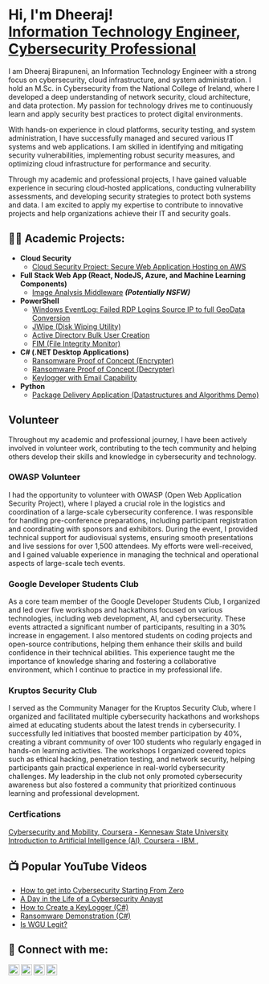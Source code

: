 <h1>Hi, I'm Dheeraj! <br/><a href="https://github.com/unknownslayer">Information Technology Engineer</a>, <a href="https://www.linkedin.com/in/dharshandhee/">Cybersecurity Professional</a> </h1>

I am Dheeraj Birapuneni, an Information Technology Engineer with a strong focus on cybersecurity, cloud infrastructure, and system administration. I hold an M.Sc. in Cybersecurity from the National College of Ireland, where I developed a deep understanding of network security, cloud architecture, and data protection. My passion for technology drives me to continuously learn and apply security best practices to protect digital environments.<br>

With hands-on experience in cloud platforms, security testing, and system administration, I have successfully managed and secured various IT systems and web applications. I am skilled in identifying and mitigating security vulnerabilities, implementing robust security measures, and optimizing cloud infrastructure for performance and security.<br>

Through my academic and professional projects, I have gained valuable experience in securing cloud-hosted applications, conducting vulnerability assessments, and developing security strategies to protect both systems and data. I am excited to apply my expertise to contribute to innovative projects and help organizations achieve their IT and security goals.<br>

<h2>👨‍💻 Academic Projects:</h2>

- <b>Cloud Security</b>
  - [Cloud Security Project: Secure Web Application Hosting on AWS](https://github.com/unknownslayer/Cloud-Security/)
- <b>Full Stack Web App (React, NodeJS, Azure, and Machine Learning Components)</b>
  - [Image Analysis Middleware](https://github.com/joshmadakor1/4chan-Image-Analysis-Middleware-C964) <b><i>(Potentially NSFW)</b></i>
- <b>PowerShell</b>
  - [Windows EventLog: Failed RDP Logins Source IP to full GeoData Conversion](https://github.com/joshmadakor1/Sentinel-Lab)
  - [JWipe (Disk Wiping Utility)](https://github.com/joshmadakor1/Jwipe.PowerShell)
  - [Active Directory Bulk User Creation](https://github.com/joshmadakor1/AD_PS)
  - [FIM (File Integrity Monitor)](https://github.com/joshmadakor1/PowerShell-Integrity-FIM)
- <b>C# (.NET Desktop Applications)</b>
  - [Ransomware Proof of Concept (Encrypter)](https://github.com/joshmadakor1/EncrypterPOC)
  - [Ransomware Proof of Concept (Decrypter)](https://github.com/joshmadakor1/DecrypterPOC)
  - [Keylogger with Email Capability](https://github.com/joshmadakor1/Key-Logger-With-Email)
- <b>Python</b>
  - [Package Delivery Application (Datastructures and Algorithms Demo)](https://github.com/joshmadakor1/Package-Delivery-Pathfinding-Algorithm)
 
  
<h2>Volunteer</h2>
Throughout my academic and professional journey, I have been actively involved in volunteer work, contributing to the tech community and helping others develop their skills and knowledge in cybersecurity and technology.<br>

<h3>OWASP Volunteer</h3>
I had the opportunity to volunteer with OWASP (Open Web Application Security Project), where I played a crucial role in the logistics and coordination of a large-scale cybersecurity conference. I was responsible for handling pre-conference preparations, including participant registration and coordinating with sponsors and exhibitors. During the event, I provided technical support for audiovisual systems, ensuring smooth presentations and live sessions for over 1,500 attendees. My efforts were well-received, and I gained valuable experience in managing the technical and operational aspects of large-scale tech events.<br>

<h3>Google Developer Students Club</h3>
As a core team member of the Google Developer Students Club, I organized and led over five workshops and hackathons focused on various technologies, including web development, AI, and cybersecurity. These events attracted a significant number of participants, resulting in a 30% increase in engagement. I also mentored students on coding projects and open-source contributions, helping them enhance their skills and build confidence in their technical abilities. This experience taught me the importance of knowledge sharing and fostering a collaborative environment, which I continue to practice in my professional life.<br>

<h3>Kruptos Security Club</h3>
I served as the Community Manager for the Kruptos Security Club, where I organized and facilitated multiple cybersecurity hackathons and workshops aimed at educating students about the latest trends in cybersecurity. I successfully led initiatives that boosted member participation by 40%, creating a vibrant community of over 100 students who regularly engaged in hands-on learning activities. The workshops I organized covered topics such as ethical hacking, penetration testing, and network security, helping participants gain practical experience in real-world cybersecurity challenges. My leadership in the club not only promoted cybersecurity awareness but also fostered a community that prioritized continuous learning and professional development.<be>

<h3>Certfications</h3>
<a href="https://coursera.org/share/ae5585beef5117f1376fcf25d59ea2a4">Cybersecurity and Mobility, Coursera - Kennesaw State University</a> <br>
<a href="https://coursera.org/share/820ceaa38b72f45249162cacfa7e1f67">Introduction to Artificial Intelligence (AI), Coursera - IBM </a>, <br>

<h2>📺 Popular YouTube Videos</h2>

- [How to get into Cybersecurity Starting From Zero](https://www.youtube.com/watch?v=a83ASGn_V_s)
- [A Day in the Life of a Cybersecurity Anayst](https://www.youtube.com/watch?v=uHy3oM7NnoU)
- [How to Create a KeyLogger (C#)](https://www.youtube.com/watch?v=N-L9hklSlNk)
- [Ransomware Demonstration (C#)](https://www.youtube.com/watch?v=OfvdQeh79s0)
- [Is WGU Legit?](https://www.youtube.com/watch?v=E2MwRWxDBkA)

<h2> 🤳 Connect with me:</h2>

[<img align="left" alt="JoshMadakor | YouTube" width="22px" src="https://cdn.jsdelivr.net/npm/simple-icons@v3/icons/youtube.svg" />][youtube]
[<img align="left" alt="JoshMadakor | Twitter" width="22px" src="https://cdn.jsdelivr.net/npm/simple-icons@v3/icons/twitter.svg" />][twitter]
[<img align="left" alt="JoshMadakor | LinkedIn" width="22px" src="https://cdn.jsdelivr.net/npm/simple-icons@v3/icons/linkedin.svg" />][linkedin]
[<img align="left" alt="JoshMadakor | Instagram" width="22px" src="https://cdn.jsdelivr.net/npm/simple-icons@v3/icons/instagram.svg" />][instagram]

[twitter]: https://twitter.com/joshmadakor
[youtube]: https://www.youtube.com/c/joshmadakor
[instagram]: https://www.instagram.com/joshmadakor/
[linkedin]: https://linkedin.com/in/joshmadakor

<!--
**joshmadakor1/joshmadakor1** is a ✨ _special_ ✨ repository because its `README.md` (this file) appears on your GitHub profile.

Here are some ideas to get you started:

- 🔭 I’m currently working on ...
- 🌱 I’m currently learning ...
- 👯 I’m looking to collaborate on ...
- 🤔 I’m looking for help with ...
- 💬 Ask me about ...
- 📫 How to reach me: ...
- 😄 Pronouns: ...
- ⚡ Fun fact: ...
-->

